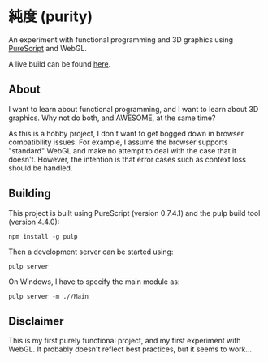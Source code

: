 # 純度 (purity)

An experiment with functional programming and 3D graphics using [PureScript](http://www.purescript.org/) and WebGL.

A live build can be found [here](http://mcgordonite.github.io/jundo).

## About

I want to learn about functional programming, and I want to learn about 3D graphics. Why not do both, and AWESOME, at the
same time?

As this is a hobby project, I don't want to get bogged down in browser compatibility issues. For example, I assume the
browser supports "standard" WebGL and make no attempt to deal with the case that it doesn't. However, the intention is
that error cases such as context loss should be handled.

## Building

This project is built using PureScript (version 0.7.4.1) and the pulp build tool (version 4.4.0):

	npm install -g pulp

Then a development server can be started using:

	pulp server

On Windows, I have to specify the main module as:

	pulp server -m .//Main

## Disclaimer

This is my first purely functional project, and my first experiment with WebGL. It probably doesn't reflect best practices,
but it seems to work...
